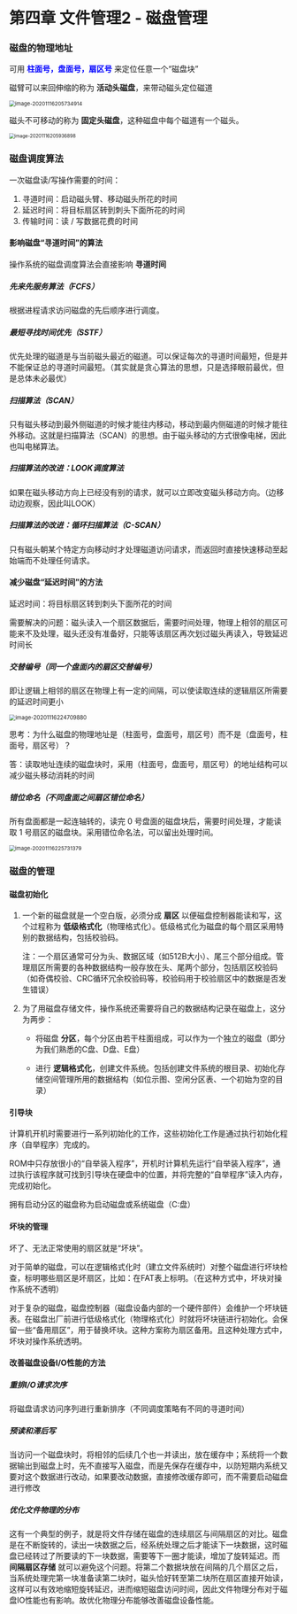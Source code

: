 # 第四章 文件管理2 - 磁盘管理

### 磁盘的物理地址

可用 <font color="blue">**柱面号，盘面号，扇区号** </font>来定位任意一个“磁盘块”

磁臂可以来回伸缩的称为 **活动头磁盘**，来带动磁头定位磁道

<img src="../../images/image-20201116205734914.png" alt="image-20201116205734914" style="zoom:67%;" />

磁头不可移动的称为 **固定头磁盘**，这种磁盘中每个磁道有一个磁头。

<img src="../../images/image-20201116205936898.png" alt="image-20201116205936898" style="zoom:60%;" />



### 磁盘调度算法

一次磁盘读/写操作需要的时间：

1. 寻道时间：启动磁头臂、移动磁头所花的时间
2. 延迟时间：将目标扇区转到刺头下面所花的时间
3. 传输时间：读 / 写数据花费的时间



#### 影响磁盘“寻道时间”的算法

操作系统的磁盘调度算法会直接影响 **寻道时间**

##### 先来先服务算法（FCFS）

根据进程请求访问磁盘的先后顺序进行调度。

##### 最短寻找时间优先（SSTF）

优先处理的磁道是与当前磁头最近的磁道。可以保证每次的寻道时间最短，但是并不能保证总的寻道时间最短。（其实就是贪心算法的思想，只是选择眼前最优，但是总体未必最优）

##### 扫描算法（SCAN）

只有磁头移动到最外侧磁道的时候才能往内移动，移动到最内侧磁道的时候才能往外移动。这就是扫描算法（SCAN）的思想。由于磁头移动的方式很像电梯，因此也叫电梯算法。

##### 扫描算法的改进：LOOK调度算法

如果在磁头移动方向上已经没有别的请求，就可以立即改变磁头移动方向。（边移动边观察，因此叫LOOK）

##### 扫描算法的改进：循环扫描算法（C-SCAN）

只有磁头朝某个特定方向移动时才处理磁道访问请求，而返回时直接快速移动至起始端而不处理任何请求。



#### 减少磁盘“延迟时间”的方法

延迟时间：将目标扇区转到刺头下面所花的时间

需要解决的问题：磁头读入一个扇区数据后，需要时间处理，物理上相邻的扇区可能来不及处理，磁头还没有准备好，只能等该扇区再次划过磁头再读入，导致延迟时间长

##### 交替编号（同一个盘面内的扇区交替编号）

即让逻辑上相邻的扇区在物理上有一定的间隔，可以使读取连续的逻辑扇区所需要的延迟时间更小

<img src="../../images/image-20201116224709880.png" alt="image-20201116224709880" style="zoom:70%;" />



思考：为什么磁盘的物理地址是（柱面号，盘面号，扇区号）而不是（盘面号，柱面号，扇区号）？

答：读取地址连续的磁盘块时，采用（柱面号，盘面号，扇区号）的地址结构可以减少磁头移动消耗的时间

##### 错位命名（不同盘面之间扇区错位命名）

所有盘面都是一起连轴转的，读完 0 号盘面的磁盘块后，需要时间处理，才能读取 1 号扇区的磁盘块。采用错位命名法，可以留出处理时间。

<img src="../../images/image-20201116225731379.png" alt="image-20201116225731379" style="zoom:67%;" />



### 磁盘的管理

#### 磁盘初始化

1. 一个新的磁盘就是一个空白版，必须分成 **扇区** 以便磁盘控制器能读和写，这个过程称为 **低级格式化**（物理格式化）。低级格式化为磁盘的每个扇区采用特别的数据结构，包括校验码。
   
   注：一个扇区通常可分为头、数据区域（如512B大小）、尾三个部分组成。管理扇区所需要的各种数据结构一般存放在头、尾两个部分，包括扇区校验码（如奇偶校验、CRC循环冗余校验码等，校验码用于校验扇区中的数据是否发生错误）
   
2. 为了用磁盘存储文件，操作系统还需要将自己的数据结构记录在磁盘上，这分为两步：

   - 将磁盘 **分区**，每个分区由若干柱面组成，可以作为一个独立的磁盘（即分为我们熟悉的C盘、D盘、E盘）

   - 进行 **逻辑格式化**，创建文件系统。包括创建文件系统的根目录、初始化存储空间管理所用的数据结构（如位示图、空闲分区表、一个初始为空的目录）

#### 引导块

计算机开机时需要进行一系列初始化的工作，这些初始化工作是通过执行初始化程序（自举程序）完成的。

ROM中只存放很小的“自举装入程序”，开机时计算机先运行“自举装入程序”，通过执行该程序就可找到引导块在硬盘中的位置，并将完整的“自举程序”读入内存，完成初始化。

拥有启动分区的磁盘称为启动磁盘或系统磁盘（C:盘）

#### 坏块的管理

坏了、无法正常使用的扇区就是“坏块”。

对于简单的磁盘，可以在逻辑格式化时（建立文件系统时）对整个磁盘进行坏块检查，标明哪些扇区是坏扇区，比如：在FAT表上标明。（在这种方式中，坏块对操作系统不透明）

对于复杂的磁盘，磁盘控制器（磁盘设备内部的一个硬件部件）会维护一个坏块链表。在磁盘出厂前进行低级格式化（物理格式化）时就将坏块链进行初始化。会保留一些“备用扇区”，用于替换坏块。这种方案称为扇区备用。且这种处理方式中，坏块对操作系统透明。

#### 改善磁盘设备I/O性能的方法

##### 重排I/O请求次序

将磁盘请求访问序列进行重新排序（不同调度策略有不同的寻道时间）

##### 预读和滞后写

当访问一个磁盘块时，将相邻的后续几个也一并读出，放在缓存中；系统将一个数据输出到磁盘上时，先不直接写入磁盘，而是先保存在缓存中，以防短期内系统又要对这个数据进行改动，如果要改动数据，直接修改缓存即可，而不需要启动磁盘进行修改

##### 优化文件物理的分布

这有一个典型的例子，就是将文件存储在磁盘的连续扇区与间隔扇区的对比。磁盘是在不断旋转的，读出一块数据之后，经系统处理之后才能读下一块数据，这时磁盘已经转过了所要读的下一块数据，需要等下一圈才能读，增加了旋转延迟。而 **间隔扇区存储** 就可以避免这个问题。将第二个数据块放在间隔的几个扇区之后，当系统处理完第一块准备读第二块时，磁头恰好转至第二块所在扇区直接开始读，这样可以有效地缩短旋转延迟，进而缩短磁盘访问时间，因此文件物理分布对于磁盘IO性能也有影响。故优化物理分布能够改善磁盘设备性能。